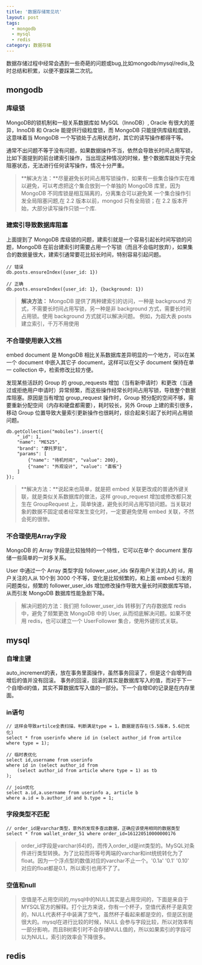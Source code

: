 ```yaml
---
title: '数据存储常见坑'
layout: post
tags:
  - mongodb
  - mysql
  - redis
category: 数据存储
---
```


数据存储过程中经常会遇到一些奇葩的问题或bug,比如mongodb/mysql/redis,及时总结和积累，以便不要踩第二次坑。

<!--more-->

## mongodb

### 库级锁

MongoDB的锁机制和一般关系数据库如 MySQL（InnoDB）, Oracle 有很大的差异，InnoDB 和 Oracle 能提供行级粒度锁，而 MongoDB 只能提供库级粒度锁，这意味着当 MongoDB 一个写锁处于占用状态时，其它的读写操作都得干等。

通常不出问题不等于没有问题，如果数据操作不当，依然会导致长时间占用写锁，比如下面提到的前台建索引操作，当出现这种情况的时候，整个数据库就处于完全阻塞状态，无法进行任何读写操作，情况十分严重。

> **解决方法：**尽量避免长时间占用写锁操作，如果有一些集合操作实在难以避免，可以考虑把这个集合放到一个单独的 MongoDB 库里，因为 MongoDB 不同库锁是相互隔离的，分离集合可以避免某 一个集合操作引发全局阻塞问题,在 2.2 版本以前，mongod 只有全局锁；在 2.2 版本开始，大部分读写操作只锁一个库.

### 建索引导致数据库阻塞

上面提到了 MongoDB 库级锁的问题，建索引就是一个容易引起长时间写锁的问题，MongoDB 在前台建索引时需要占用一个写锁（而且不会临时放弃），如果集合的数据量很大，建索引通常要花比较长时间，特别容易引起问题。


```
// 错误
db.posts.ensureIndex({user_id: 1})

// 正确
db.posts.ensureIndex({user_id: 1}, {background: 1})
```

> **解决方法：** MongoDB 提供了两种建索引的访问，一种是 background 方式，不需要长时间占用写锁，另一种是非 background 方式，需要长时间占用锁。使用 background 方式就可以解决问题。 例如，为超大表 posts 建立索引，千万不用使用

### 不合理使用嵌入文档

embed document 是 MongoDB 相比关系数据库差异明显的一个地方，可以在某一个 document 中嵌入其它子 document，这样可以在父子 document 保持在单一 collection 中，检索修改比较方便。

发现某些活跃的 Group 的 group_requests 增加（当有新申请时）和更改（当通过或拒绝用户申请时）异常频繁，而这些操作经常长时间占用写锁，导致整个数据库阻塞。原因是当有增加 group_request 操作时，Group 预分配的空间不够，需要重新分配空间（内存和硬盘都需要），耗时较长，另外 Group 上建的索引很多，移动 Group 位置导致大量索引更新操作也很耗时，综合起来引起了长时间占用锁问题。


```
db.getCollection("mobiles").insert({
    "_id": 1, 
    "name": "ME525",
    "brand": "摩托罗拉",
    "params": [
        {"name": "待机时间", "value": 200},
        {"name": "外观设计", "value": "直板"}
    ]
});
```

> **解决方法：**说起来也简单，就是把 embed 关联更改成的普通外键关联，就是类似关系数据库的做法，这样 group_request 增加或修改都只发生在 GroupRequest 上，简单快速，避免长时间占用写锁问题。当关联对象的数据不固定或者经常发生变化时，一定要避免使用 embed 关联，不然会死的很惨。

### 不合理使用Array字段

MongoDB 的 Array 字段是比较独特的一个特性，它可以在单个 document 里存储一些简单的一对多关系。

User 中通过一个 Array 类型字段 follower_user_ids 保存用户关注的人的 id，用户关注的人从 10个到 3000 个不等，变化是比较频繁的，和上面 embed 引发的问题类似，频繁的 follower_user_ids 增加修改操作导致大量长时间数据库写锁，从而引发 MongoDB 数据库性能急剧下降。

> 解决问题的方法：我们把 follower_user_ids 转移到了内存数据库 redis 中，避免了频繁更改 MongoDB 中的 User, 从而彻底解决问题。如果不使用 redis，也可以建立一个 UserFollower 集合，使用外键形式关联。

## mysql

### 自增主键
auto_increment的表，放在事务里面操作，虽然事务回滚了，但是这个自增列自增后的值并没有回滚。
事务的回滚，回滚的其实是数据库写入的值，而对于下一个自增id的值，其实不算数据库写入值的一部分。下一个自增ID的记录是在内存里面。

### in语句

```
// 这样会导致artilce全表扫描，判断满足type = 1，数据是否存在(5.5版本，5.6已优化)
select * from userinfo where id in (select author_id from artilce where type = 1);

// 临时表优化
select id,username from userinfo 
where id in (select author_id from 
    (select author_id from article where type = 1) as tb
);

// join优化
select a.id,a.username from userinfo a, article b 
where a.id = b.author_id and b.type = 1;

```

### 字段类型不匹配


```
// order_id是varchar类型，意外的发现多查出数据，正确应该使用相同的数据类型
select * from wallet_order_51 where order_id=161220510000000176
```

> order_id字段是varchar(64)的，而传入order_id是int类型的。MySQL对条件进行类型转换。为了比较而将等号两端的varchar和int统统转化为了 float。因为一个浮点型的数值对应的varchar不止一个。'0.1a'  '0.1'  '0.10' 对应的float都是0.1，所以索引也用不了了。


### 空值和null

> 空值是不占用空间的,mysql中的NULL其实是占用空间的，下面是来自于MYSQL官方的解释。打个比方来说，你有一个杯子，空值代表杯子是真空的，NULL代表杯子中装满了空气，虽然杯子看起来都是空的，但是区别是很大的。mysql在进行比较的时候，NULL 会参与字段比较，所以对效率有一部分影响，而且B树索引时不会存储NULL值的，所以如果索引的字段可以为NULL，索引的效率会下降很多。



## redis






